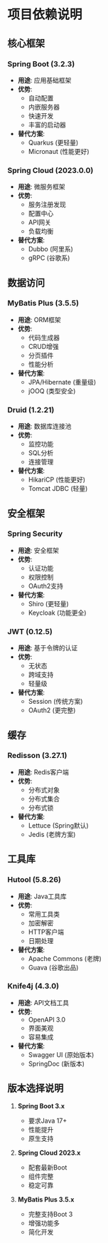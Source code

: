 # 项目依赖说明

## 核心框架

### Spring Boot (3.2.3)
- **用途**: 应用基础框架
- **优势**:
  - 自动配置
  - 内嵌服务器
  - 快速开发
  - 丰富的启动器
- **替代方案**:
  - Quarkus (更轻量)
  - Micronaut (性能更好)

### Spring Cloud (2023.0.0)
- **用途**: 微服务框架
- **优势**:
  - 服务注册发现
  - 配置中心
  - API网关
  - 负载均衡
- **替代方案**:
  - Dubbo (阿里系)
  - gRPC (谷歌系)

## 数据访问

### MyBatis Plus (3.5.5)
- **用途**: ORM框架
- **优势**:
  - 代码生成器
  - CRUD增强
  - 分页插件
  - 性能分析
- **替代方案**:
  - JPA/Hibernate (重量级)
  - jOOQ (类型安全)

### Druid (1.2.21)
- **用途**: 数据库连接池
- **优势**:
  - 监控功能
  - SQL分析
  - 连接管理
- **替代方案**:
  - HikariCP (性能更好)
  - Tomcat JDBC (轻量)

## 安全框架

### Spring Security
- **用途**: 安全框架
- **优势**:
  - 认证功能
  - 权限控制
  - OAuth2支持
- **替代方案**:
  - Shiro (更轻量)
  - Keycloak (功能更全)

### JWT (0.12.5)
- **用途**: 基于令牌的认证
- **优势**:
  - 无状态
  - 跨域支持
  - 轻量级
- **替代方案**:
  - Session (传统方案)
  - OAuth2 (更完整)

## 缓存

### Redisson (3.27.1)
- **用途**: Redis客户端
- **优势**:
  - 分布式对象
  - 分布式集合
  - 分布式锁
- **替代方案**:
  - Lettuce (Spring默认)
  - Jedis (老牌方案)

## 工具库

### Hutool (5.8.26)
- **用途**: Java工具库
- **优势**:
  - 常用工具类
  - 加密解密
  - HTTP客户端
  - 日期处理
- **替代方案**:
  - Apache Commons (老牌)
  - Guava (谷歌出品)

### Knife4j (4.3.0)
- **用途**: API文档工具
- **优势**:
  - OpenAPI 3.0
  - 界面美观
  - 容易集成
- **替代方案**:
  - Swagger UI (原始版本)
  - SpringDoc (新版本)

## 版本选择说明

1. **Spring Boot 3.x**
   - 要求Java 17+
   - 性能提升
   - 原生支持

2. **Spring Cloud 2023.x**
   - 配套最新Boot
   - 组件完整
   - 稳定可靠

3. **MyBatis Plus 3.5.x**
   - 完整支持Boot 3
   - 增强功能多
   - 简化开发
